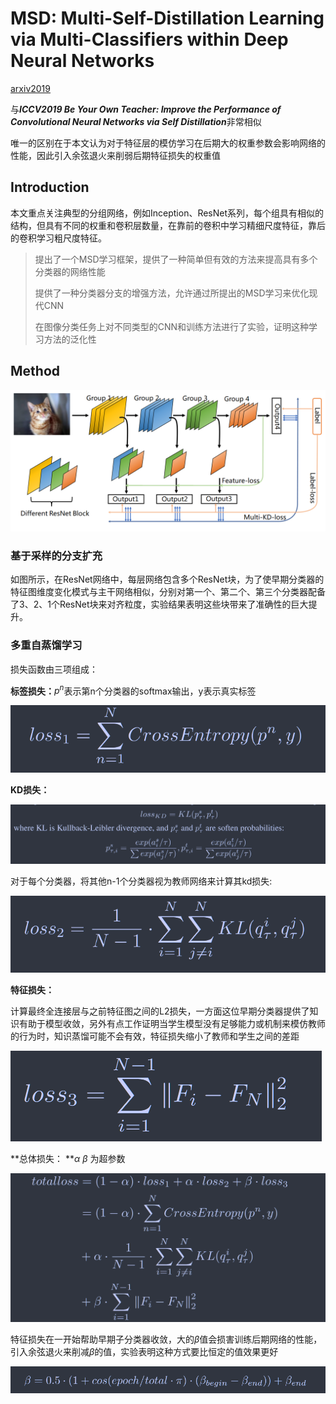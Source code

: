 # MSD: Multi-Self-Distillation Learning via Multi-Classifiers within Deep Neural Networks

[arxiv2019](https://arxiv.org/abs/1911.09418)

与***ICCV2019 Be Your Own Teacher: Improve the Performance of Convolutional Neural Networks via Self Distillation***非常相似

唯一的区别在于本文认为对于特征层的模仿学习在后期大的权重参数会影响网络的性能，因此引入余弦退火来削弱后期特征损失的权重值

## Introduction

本文重点关注典型的分组网络，例如Inception、ResNet系列，每个组具有相似的结构，但具有不同的权重和卷积层数量，在靠前的卷积中学习精细尺度特征，靠后的卷积学习粗尺度特征。

> 提出了一个MSD学习框架，提供了一种简单但有效的方法来提高具有多个分类器的网络性能
>
> 提供了一种分类器分支的增强方法，允许通过所提出的MSD学习来优化现代CNN
>
> 在图像分类任务上对不同类型的CNN和训练方法进行了实验，证明这种学习方法的泛化性



## Method

![image-20240308144105529](./imgs/image-20240308144105529.png)



### 基于采样的分支扩充

如图所示，在ResNet网络中，每层网络包含多个ResNet块，为了使早期分类器的特征图维度变化模式与主干网络相似，分别对第一个、第二个、第三个分类器配备了3、2、1个ResNet块来对齐粒度，实验结果表明这些块带来了准确性的巨大提升。

### 多重自蒸馏学习

损失函数由三项组成：

**标签损失：**$p^n$表示第n个分类器的softmax输出，y表示真实标签

![image-20240308144553135](./imgs/image-20240308144553135.png)

**KD损失：**

![image-20240308144736938](./imgs/image-20240308144736938.png)

对于每个分类器，将其他n-1个分类器视为教师网络来计算其kd损失:

![image-20240308145309184](./imgs/image-20240308145309184.png)

**特征损失：**

计算最终全连接层与之前特征图之间的L2损失，一方面这位早期分类器提供了知识有助于模型收敛，另外有点工作证明当学生模型没有足够能力或机制来模仿教师的行为时，知识蒸馏可能不会有效，特征损失缩小了教师和学生之间的差距

![image-20240308145547865](./imgs/image-20240308145547865.png)



**总体损失： **$\alpha$ $\beta$ 为超参数

![image-20240308145713280](./imgs/image-20240308145713280.png)

特征损失在一开始帮助早期子分类器收敛，大的$\beta$值会损害训练后期网络的性能，引入余弦退火来削减$\beta$的值，实验表明这种方式要比恒定的值效果更好

![image-20240314123707921](./imgs/image-20240314123707921.png)